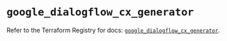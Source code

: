 # `google_dialogflow_cx_generator`

Refer to the Terraform Registry for docs: [`google_dialogflow_cx_generator`](https://registry.terraform.io/providers/hashicorp/google/6.48.0/docs/resources/dialogflow_cx_generator).
